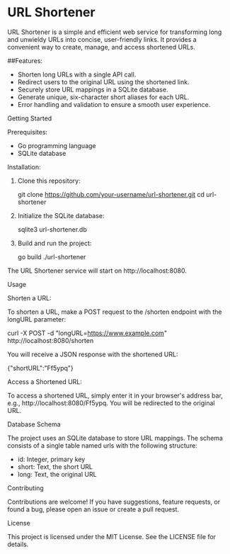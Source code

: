 # URL Shortener

URL Shortener is a simple and efficient web service for transforming long and unwieldy URLs into concise, user-friendly links. It provides a convenient way to create, manage, and access shortened URLs.

##Features:

- Shorten long URLs with a single API call.
- Redirect users to the original URL using the shortened link.
- Securely store URL mappings in a SQLite database.
- Generate unique, six-character short aliases for each URL.
- Error handling and validation to ensure a smooth user experience.

Getting Started

Prerequisites:

- Go programming language
- SQLite database

Installation:

1. Clone this repository:

   git clone https://github.com/your-username/url-shortener.git
   cd url-shortener

2. Initialize the SQLite database:

   sqlite3 url-shortener.db

3. Build and run the project:

   go build
   ./url-shortener

The URL Shortener service will start on http://localhost:8080.

Usage

Shorten a URL:

To shorten a URL, make a POST request to the /shorten endpoint with the longURL parameter:

   curl -X POST -d "longURL=https://www.example.com" http://localhost:8080/shorten

You will receive a JSON response with the shortened URL:

   {"shortURL":"Ff5ypq"}

Access a Shortened URL:

To access a shortened URL, simply enter it in your browser's address bar, e.g., http://localhost:8080/Ff5ypq. You will be redirected to the original URL.

Database Schema

The project uses an SQLite database to store URL mappings. The schema consists of a single table named urls with the following structure:

- id: Integer, primary key
- short: Text, the short URL
- long: Text, the original URL

Contributing

Contributions are welcome! If you have suggestions, feature requests, or found a bug, please open an issue or create a pull request.

License

This project is licensed under the MIT License. See the LICENSE file for details.
